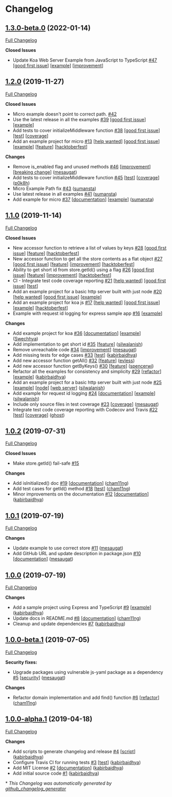 # Changelog

## [1.3.0-beta.0](https://github.com/leapfrogtechnology/async-store/tree/1.3.0-beta.0) (2022-01-14)

[Full Changelog](https://github.com/leapfrogtechnology/async-store/compare/1.2.0...1.3.0-beta.0)

**Closed Issues**

- Update Koa Web Server Example from JavaScript to TypeScript [\#47](https://github.com/leapfrogtechnology/async-store/issues/47) [[good first issue](https://github.com/leapfrogtechnology/async-store/labels/good%20first%20issue)] [[example](https://github.com/leapfrogtechnology/async-store/labels/example)] [[improvement](https://github.com/leapfrogtechnology/async-store/labels/improvement)]

## [1.2.0](https://github.com/leapfrogtechnology/async-store/tree/1.2.0) (2019-11-27)

[Full Changelog](https://github.com/leapfrogtechnology/async-store/compare/1.1.0...1.2.0)

**Closed Issues**

- Micro example doesn't point to correct path. [\#42](https://github.com/leapfrogtechnology/async-store/issues/42)
- Use the latest release in all the examples [\#39](https://github.com/leapfrogtechnology/async-store/issues/39) [[good first issue](https://github.com/leapfrogtechnology/async-store/labels/good%20first%20issue)] [[example](https://github.com/leapfrogtechnology/async-store/labels/example)]
- Add tests to cover initializeMiddleware function [\#38](https://github.com/leapfrogtechnology/async-store/issues/38) [[good first issue](https://github.com/leapfrogtechnology/async-store/labels/good%20first%20issue)] [[test](https://github.com/leapfrogtechnology/async-store/labels/test)] [[coverage](https://github.com/leapfrogtechnology/async-store/labels/coverage)]
- Add an example project for micro [\#13](https://github.com/leapfrogtechnology/async-store/issues/13) [[help wanted](https://github.com/leapfrogtechnology/async-store/labels/help%20wanted)] [[good first issue](https://github.com/leapfrogtechnology/async-store/labels/good%20first%20issue)] [[example](https://github.com/leapfrogtechnology/async-store/labels/example)] [[feature](https://github.com/leapfrogtechnology/async-store/labels/feature)] [[hacktoberfest](https://github.com/leapfrogtechnology/async-store/labels/hacktoberfest)]

**Changes**

- Remove is\_enabled flag and unused methods [\#46](https://github.com/leapfrogtechnology/async-store/pull/46) [[improvement](https://github.com/leapfrogtechnology/async-store/labels/improvement)] [[breaking change](https://github.com/leapfrogtechnology/async-store/labels/breaking%20change)] ([mesaugat](https://github.com/mesaugat))
- Add tests to cover initializeMiddleware function [\#45](https://github.com/leapfrogtechnology/async-store/pull/45) [[test](https://github.com/leapfrogtechnology/async-store/labels/test)] [[coverage](https://github.com/leapfrogtechnology/async-store/labels/coverage)] ([p0k8h](https://github.com/p0k8h))
- Micro Example Path fix [\#43](https://github.com/leapfrogtechnology/async-store/pull/43) ([sumansta](https://github.com/sumansta))
- Use latest release in all examples [\#41](https://github.com/leapfrogtechnology/async-store/pull/41) ([sumansta](https://github.com/sumansta))
- Add example for micro [\#37](https://github.com/leapfrogtechnology/async-store/pull/37) [[documentation](https://github.com/leapfrogtechnology/async-store/labels/documentation)] [[example](https://github.com/leapfrogtechnology/async-store/labels/example)] ([sumansta](https://github.com/sumansta))

## [1.1.0](https://github.com/leapfrogtechnology/async-store/tree/1.1.0) (2019-11-14)

[Full Changelog](https://github.com/leapfrogtechnology/async-store/compare/1.0.2...1.1.0)

**Closed Issues**

- New accessor function to retrieve a list of values by keys [\#28](https://github.com/leapfrogtechnology/async-store/issues/28) [[good first issue](https://github.com/leapfrogtechnology/async-store/labels/good%20first%20issue)] [[feature](https://github.com/leapfrogtechnology/async-store/labels/feature)] [[hacktoberfest](https://github.com/leapfrogtechnology/async-store/labels/hacktoberfest)]
- New accessor function to get all the store contents as a flat object [\#27](https://github.com/leapfrogtechnology/async-store/issues/27) [[good first issue](https://github.com/leapfrogtechnology/async-store/labels/good%20first%20issue)] [[feature](https://github.com/leapfrogtechnology/async-store/labels/feature)] [[improvement](https://github.com/leapfrogtechnology/async-store/labels/improvement)] [[hacktoberfest](https://github.com/leapfrogtechnology/async-store/labels/hacktoberfest)]
- Ability to get short id from store.getId\(\) using a flag [\#26](https://github.com/leapfrogtechnology/async-store/issues/26) [[good first issue](https://github.com/leapfrogtechnology/async-store/labels/good%20first%20issue)] [[feature](https://github.com/leapfrogtechnology/async-store/labels/feature)] [[improvement](https://github.com/leapfrogtechnology/async-store/labels/improvement)] [[hacktoberfest](https://github.com/leapfrogtechnology/async-store/labels/hacktoberfest)]
- CI - Integrate test code coverage reporting [\#21](https://github.com/leapfrogtechnology/async-store/issues/21) [[help wanted](https://github.com/leapfrogtechnology/async-store/labels/help%20wanted)] [[good first issue](https://github.com/leapfrogtechnology/async-store/labels/good%20first%20issue)] [[test](https://github.com/leapfrogtechnology/async-store/labels/test)]
- Add an example project for a basic http server built with just node [\#20](https://github.com/leapfrogtechnology/async-store/issues/20) [[help wanted](https://github.com/leapfrogtechnology/async-store/labels/help%20wanted)] [[good first issue](https://github.com/leapfrogtechnology/async-store/labels/good%20first%20issue)] [[example](https://github.com/leapfrogtechnology/async-store/labels/example)]
- Add an example project for koa js [\#17](https://github.com/leapfrogtechnology/async-store/issues/17) [[help wanted](https://github.com/leapfrogtechnology/async-store/labels/help%20wanted)] [[good first issue](https://github.com/leapfrogtechnology/async-store/labels/good%20first%20issue)] [[example](https://github.com/leapfrogtechnology/async-store/labels/example)] [[hacktoberfest](https://github.com/leapfrogtechnology/async-store/labels/hacktoberfest)]
- Example with request id logging for express sample app [\#16](https://github.com/leapfrogtechnology/async-store/issues/16) [[example](https://github.com/leapfrogtechnology/async-store/labels/example)]

**Changes**

- Add example project for koa [\#36](https://github.com/leapfrogtechnology/async-store/pull/36) [[documentation](https://github.com/leapfrogtechnology/async-store/labels/documentation)] [[example](https://github.com/leapfrogtechnology/async-store/labels/example)] ([Swechhya](https://github.com/Swechhya))
- Add implementation to get short id [\#35](https://github.com/leapfrogtechnology/async-store/pull/35) [[feature](https://github.com/leapfrogtechnology/async-store/labels/feature)] ([silwalanish](https://github.com/silwalanish))
- Remove unreachable code [\#34](https://github.com/leapfrogtechnology/async-store/pull/34) [[improvement](https://github.com/leapfrogtechnology/async-store/labels/improvement)] ([mesaugat](https://github.com/mesaugat))
- Add missing tests for edge cases [\#33](https://github.com/leapfrogtechnology/async-store/pull/33) [[test](https://github.com/leapfrogtechnology/async-store/labels/test)] ([kabirbaidhya](https://github.com/kabirbaidhya))
- Add new accessor function getAll\(\) [\#32](https://github.com/leapfrogtechnology/async-store/pull/32) [[feature](https://github.com/leapfrogtechnology/async-store/labels/feature)] ([evless](https://github.com/evless))
- Add new accessor function getByKeys\(\) [\#30](https://github.com/leapfrogtechnology/async-store/pull/30) [[feature](https://github.com/leapfrogtechnology/async-store/labels/feature)] ([spencerwi](https://github.com/spencerwi))
- Refactor all the examples for consistency and simplicity  [\#29](https://github.com/leapfrogtechnology/async-store/pull/29) [[refactor](https://github.com/leapfrogtechnology/async-store/labels/refactor)] [[example](https://github.com/leapfrogtechnology/async-store/labels/example)] ([kabirbaidhya](https://github.com/kabirbaidhya))
- Add an example project for a basic http server built with just node [\#25](https://github.com/leapfrogtechnology/async-store/pull/25) [[example](https://github.com/leapfrogtechnology/async-store/labels/example)] [[node](https://github.com/leapfrogtechnology/async-store/labels/node)] [[web server](https://github.com/leapfrogtechnology/async-store/labels/web%20server)] ([silwalanish](https://github.com/silwalanish))
- Add example for request id logging [\#24](https://github.com/leapfrogtechnology/async-store/pull/24) [[documentation](https://github.com/leapfrogtechnology/async-store/labels/documentation)] [[example](https://github.com/leapfrogtechnology/async-store/labels/example)] ([silwalanish](https://github.com/silwalanish))
- Include only source files in test coverage [\#23](https://github.com/leapfrogtechnology/async-store/pull/23) [[coverage](https://github.com/leapfrogtechnology/async-store/labels/coverage)] ([mesaugat](https://github.com/mesaugat))
- Integrate test code coverage reporting with Codecov and Travis [\#22](https://github.com/leapfrogtechnology/async-store/pull/22) [[test](https://github.com/leapfrogtechnology/async-store/labels/test)] [[coverage](https://github.com/leapfrogtechnology/async-store/labels/coverage)] ([ghost](https://github.com/ghost))

## [1.0.2](https://github.com/leapfrogtechnology/async-store/tree/1.0.2) (2019-07-31)

[Full Changelog](https://github.com/leapfrogtechnology/async-store/compare/1.0.1...1.0.2)

**Closed Issues**

- Make store.getId\(\) fail-safe [\#15](https://github.com/leapfrogtechnology/async-store/issues/15)

**Changes**

- Add isInitialized\(\) doc [\#19](https://github.com/leapfrogtechnology/async-store/pull/19) [[documentation](https://github.com/leapfrogtechnology/async-store/labels/documentation)] ([cham11ng](https://github.com/cham11ng))
- Add test cases for getId\(\) method [\#18](https://github.com/leapfrogtechnology/async-store/pull/18) [[test](https://github.com/leapfrogtechnology/async-store/labels/test)] ([cham11ng](https://github.com/cham11ng))
- Minor improvements on the documentation [\#12](https://github.com/leapfrogtechnology/async-store/pull/12) [[documentation](https://github.com/leapfrogtechnology/async-store/labels/documentation)] ([kabirbaidhya](https://github.com/kabirbaidhya))

## [1.0.1](https://github.com/leapfrogtechnology/async-store/tree/1.0.1) (2019-07-19)

[Full Changelog](https://github.com/leapfrogtechnology/async-store/compare/1.0.0...1.0.1)

**Changes**

- Update example to use correct store [\#11](https://github.com/leapfrogtechnology/async-store/pull/11) ([mesaugat](https://github.com/mesaugat))
- Add GitHub URL and update description in package.json [\#10](https://github.com/leapfrogtechnology/async-store/pull/10) [[documentation](https://github.com/leapfrogtechnology/async-store/labels/documentation)] ([mesaugat](https://github.com/mesaugat))

## [1.0.0](https://github.com/leapfrogtechnology/async-store/tree/1.0.0) (2019-07-19)

[Full Changelog](https://github.com/leapfrogtechnology/async-store/compare/1.0.0-beta.1...1.0.0)

**Changes**

- Add a sample project using Express and TypeScript [\#9](https://github.com/leapfrogtechnology/async-store/pull/9) [[example](https://github.com/leapfrogtechnology/async-store/labels/example)] ([kabirbaidhya](https://github.com/kabirbaidhya))
- Update docs in README.md [\#8](https://github.com/leapfrogtechnology/async-store/pull/8) [[documentation](https://github.com/leapfrogtechnology/async-store/labels/documentation)] ([cham11ng](https://github.com/cham11ng))
- Cleanup and update dependencies [\#7](https://github.com/leapfrogtechnology/async-store/pull/7) ([kabirbaidhya](https://github.com/kabirbaidhya))

## [1.0.0-beta.1](https://github.com/leapfrogtechnology/async-store/tree/1.0.0-beta.1) (2019-07-05)

[Full Changelog](https://github.com/leapfrogtechnology/async-store/compare/1.0.0-alpha.1...1.0.0-beta.1)

**Security fixes:**

- Upgrade packages using vulnerable js-yaml package as a dependency [\#5](https://github.com/leapfrogtechnology/async-store/pull/5) [[security](https://github.com/leapfrogtechnology/async-store/labels/security)] ([mesaugat](https://github.com/mesaugat))

**Changes**

- Refactor domain implementation and add find\(\) function [\#6](https://github.com/leapfrogtechnology/async-store/pull/6) [[refactor](https://github.com/leapfrogtechnology/async-store/labels/refactor)] ([cham11ng](https://github.com/cham11ng))

## [1.0.0-alpha.1](https://github.com/leapfrogtechnology/async-store/tree/1.0.0-alpha.1) (2019-04-18)

[Full Changelog](https://github.com/leapfrogtechnology/async-store/compare/622d5ba16aeb9301947471ff0ceca54fcd8e567b...1.0.0-alpha.1)

**Changes**

- Add scripts to generate changelog and release [\#4](https://github.com/leapfrogtechnology/async-store/pull/4) [[script](https://github.com/leapfrogtechnology/async-store/labels/script)] ([kabirbaidhya](https://github.com/kabirbaidhya))
- Configure Travis CI for running tests [\#3](https://github.com/leapfrogtechnology/async-store/pull/3) [[test](https://github.com/leapfrogtechnology/async-store/labels/test)] ([kabirbaidhya](https://github.com/kabirbaidhya))
- Add MIT License  [\#2](https://github.com/leapfrogtechnology/async-store/pull/2) [[documentation](https://github.com/leapfrogtechnology/async-store/labels/documentation)] ([kabirbaidhya](https://github.com/kabirbaidhya))
- Add initial source code [\#1](https://github.com/leapfrogtechnology/async-store/pull/1) ([kabirbaidhya](https://github.com/kabirbaidhya))



\* *This Changelog was automatically generated by [github_changelog_generator](https://github.com/github-changelog-generator/github-changelog-generator)*
